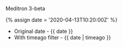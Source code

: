 ---
---

Meditron 3-beta

{% assign date = '2020-04-13T10:20:00Z' %}

- Original date - {{ date }}
- With timeago filter - {{ date | timeago }}
